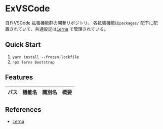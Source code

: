 # ExVSCode
自作VSCode 拡張機能群の開発リポジトリ。
各拡張機能は```packages/``` 配下に配置されていて、共通設定は[Lerna] で管理されている。


## Quick Start
1. ```yarn install --frozen-lockfile```
2. ```npx lerna bootstrap```


## Features
パス | 機能名 | 識別名 | 概要
--- | --- | --- | ---


## References
* [Lerna](https://lerna.js.org/)


[Lerna]: https://lerna.js.org/
